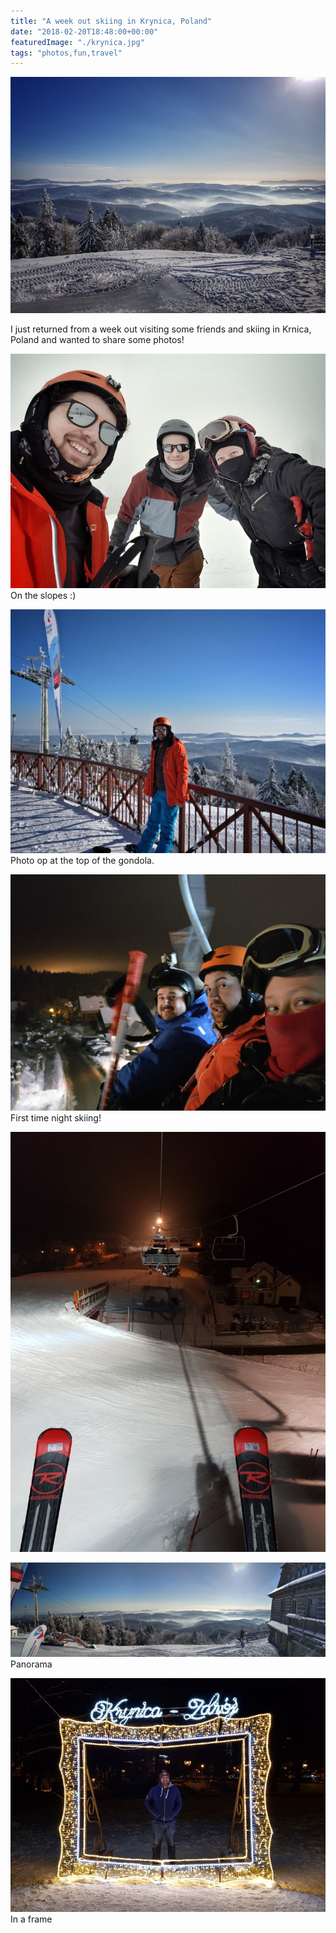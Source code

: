 ```yaml
---
title: "A week out skiing in Krynica, Poland"
date: "2018-02-20T18:48:00+00:00"
featuredImage: "./krynica.jpg"
tags: "photos,fun,travel"
---
```


![Krynica](./krynica.jpg)

I just returned from a week out visiting some friends and skiing in Krnica, Poland and wanted to share some photos!

![Group Photo](./group.jpg)
On the slopes :)

![Top of the Gondola](./gondola-top.jpg)
Photo op at the top of the gondola.

![Night Ski Lift Group](./ski-lift.jpg)
First time night skiing!

![Night Ski Lift](./night-ski-lift.jpg)

![Panorama](./pano.jpg)
Panorama

![Frame](./frame.jpg)
In a frame
